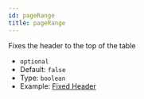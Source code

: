 ```yaml
---
id: pageRange
title: pageRange
---
```


Fixes the header to the top of the table

 - `optional`
 - Default: `false`
 - Type: `boolean`
 - Example: [Fixed Header](../examples/fixed-header.md)
